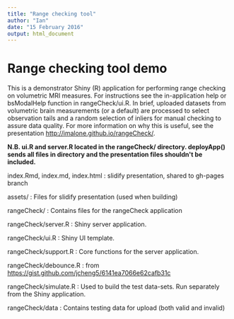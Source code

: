 ```yaml
---
title: "Range checking tool"
author: "Ian"
date: "15 February 2016"
output: html_document
---
```


# Range checking tool demo

This is a demonstrator Shiny (R) application for performing range checking on volumetric MRI measures. For instructions see the in-application help or bsModalHelp function in rangeCheck/ui.R. In brief, uploaded datasets  from volumetric brain measurements (or a default) are processed to select observation tails and a random selection of inliers for manual checking to assure data quality. For more information on why this is useful, see the presentation http://imalone.github.io/rangeCheck/.

**N.B. ui.R and server.R located in the rangeCheck/ directory. deployApp() sends all files in directory and the presentation files shouldn't be included.**

index.Rmd, index.md, index.html
: slidify presentation, shared to gh-pages branch

assets/
: Files for slidify presentation (used when building)

rangeCheck/
: Contains files for the rangeCheck application

rangeCheck/server.R
: Shiny server application.

rangeCheck/ui.R
: Shiny UI template.

rangeCheck/support.R
: Core functions for the server application.

rangeCheck/debounce.R
: from https://gist.github.com/jcheng5/6141ea7066e62cafb31c

rangeCheck/simulate.R
: Used to build the test data-sets. Run separately from the Shiny application.

rangeCheck/data
: Contains testing data for upload (both valid and invalid)
